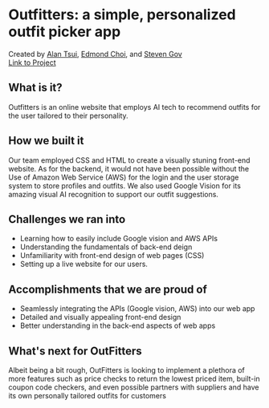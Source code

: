 # Outfitters: a simple, personalized outfit picker app   
Created by [Alan Tsui](https://github.com/tsuialan), [Edmond Choi](https://github.com/e2choi), and [Steven Gov](https://github.com/stevengov)  
[Link to Project](https://devpost.com/software/outfitters)  

What is it?
------------
Outfitters is an online website that employs AI tech to recommend outfits for the user tailored to their personality.

How we built it
----------------
Our team employed CSS and HTML to create a visually stuning front-end website. As for the backend, it would not have been
possible without the Use of Amazon Web Service (AWS) for the login and the user storage system to store profiles and outfits.
We also used Google Vision for its amazing visual AI recognition to support our outfit suggestions. 

Challenges we ran into
-----------------------
- Learning how to easily include Google vision and AWS APIs
- Understanding the fundamentals of back-end deign
- Unfamiliarity with front-end design of web pages (CSS)
- Setting up a live website for our users.

Accomplishments that we are proud of
-------------------------------------
- Seamlessly integrating the APIs (Google vision, AWS) into our web app
- Detailed and visually appealing front-end design
- Better understanding in the back-end aspects of web apps

What's next for OutFitters
---------------------------
Albeit being a bit rough, OutFitters is looking to implement a plethora of more features such as price checks to return the
lowest priced item, built-in coupon code checkers, and even possible partners with suppliers and have its own personally
tailored outfits for customers
